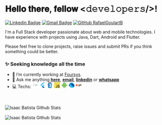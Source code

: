 # 𝐇𝐞𝐥𝐥𝐨 𝐭𝐡𝐞𝐫𝐞, 𝐟𝐞𝐥𝐥𝐨𝐰 <𝚍𝚎𝚟𝚎𝚕𝚘𝚙𝚎𝚛𝚜/>!

[![Linkedin Badge](https://img.shields.io/badge/-LinkedIn-blue?style=flat-square&logo=Linkedin&logoColor=white&link=https://www.linkedin.com/in/rafael-goulartb/)](https://www.linkedin.com/in/isaac-batista-b097521a8/)
[![Gmail Badge](https://img.shields.io/badge/-Gmail-c14438?style=flat-square&logo=Gmail&logoColor=white&link=mailto:isaacbmaciel@gmail.com)](mailto:isaacbmaciel@gmail.com)
[![GitHub RafaelGoulartB](https://img.shields.io/github/followers/bisaacm1?label=follow&style=social)](https://github.com/bisaacm1)


I'm a Full Stack developer passionate about web and mobile technologies. I have experience with projects using Java, Dart, Android and Flutter.

<!-- I'm a Full Stack developer passionate about web and mobile technologies. I have experience with projects using Java, JavaScript, Dart, TypeScript, Python, Android, Flutter, React, React Native and Scode.
Please feel free to clone projects, raise issues and submit PRs if you think something could be better. -->


Please feel free to clone projects, raise issues and submit PRs if you think something could be better.   


### :sparkles:  Seeking knowledge all the time

- 🔭 I’m currently working at [Foursys](http://www.foursys.com.br/).    
- 💬 Ask me anything <a href="https://github.com/bisaacm1/bisaacm1/issues/new"><b>here</b></a>, <a href="mailto:isaacbmaciel@gmail.com"><b>email</b></a>,  <a href="https://www.linkedin.com/in/isaac-batista-b097521a8/"><b>linkedin</b></a> or  <a href="http://api.whatsapp.com/send?phone=5511946437993"><b>whatsapp</b></a> 
- :computer: Techs: <code><img height="20" src="https://raw.githubusercontent.com/github/explore/80688e429a7d4ef2fca1e82350fe8e3517d3494d/topics/java/java.png"></code>
<code><img height="20" src="https://raw.githubusercontent.com/github/explore/80688e429a7d4ef2fca1e82350fe8e3517d3494d/topics/flutter/flutter.png"></code>
<code><img height="20" src="https://raw.githubusercontent.com/github/explore/5c058a388828bb5fde0bcafd4bc867b5bb3f26f3/topics/css/css.png"></code>
<code><img height="20" src="https://raw.githubusercontent.com/github/explore/80688e429a7d4ef2fca1e82350fe8e3517d3494d/topics/javascript/javascript.png"></code>
<code><img height="20" src="https://raw.githubusercontent.com/github/explore/80688e429a7d4ef2fca1e82350fe8e3517d3494d/topics/android/android.png"></code>
<code><img height="20" src="https://raw.githubusercontent.com/github/explore/80688e429a7d4ef2fca1e82350fe8e3517d3494d/topics/dart/dart.png"></code>
<code><img height="20" src="https://raw.githubusercontent.com/github/explore/80688e429a7d4ef2fca1e82350fe8e3517d3494d/topics/git/git.png"></code>

</br>
  <p>
    <img align="center" src="https://github-readme-stats.vercel.app/api?username=bisaacm1&show_icons=true&theme=dracula" alt="Isaac Batista Github Stats" 
  </p>
   
   <p>
    <img align="center" src="https://github-readme-stats.vercel.app/api/top-langs/?username=bisaacm1&show_icons=true&theme=dracula" alt="Isaac Batista Github Stats" 
  </p>
  

 

